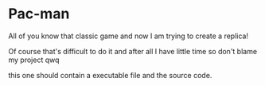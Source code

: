 # Pac-man

All of you know that classic game and now I am trying to create a replica!

Of course that's difficult to do it and after all I have little time so don't blame my project qwq

this one should contain a executable file and the source code.
